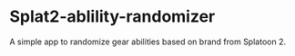 # Splat2-ablility-randomizer
A simple app to randomize gear abilities based on brand from Splatoon 2. 
